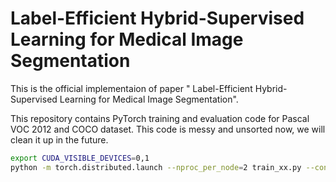 #  Label-Efficient Hybrid-Supervised Learning for Medical Image Segmentation
This is the official implementaion of paper " Label-Efficient Hybrid-Supervised Learning for Medical Image Segmentation".

This repository contains PyTorch training and evaluation code for Pascal VOC 2012 and COCO dataset.
This code is messy and unsorted now, we will clean it up in the future.

```bash
export CUDA_VISIBLE_DEVICES=0,1
python -m torch.distributed.launch --nproc_per_node=2 train_xx.py --config configs/xx.yaml
``` 